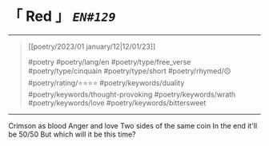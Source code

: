 # &#12300; Red &#12301; *`EN#129`*

---

> [[poetry/2023/01 january/12|12/01/23]]
> 
> #poetry 
> #poetry/lang/en 
> #poetry/type/free_verse #poetry/type/cinquain #poetry/type/short 
> #poetry/rhymed/🟡 
> #poetry/rating/⭐⭐⭐⭐ 
> #poetry/keywords/duality #poetry/keywords/thought-provoking #poetry/keywords/wrath #poetry/keywords/love #poetry/keywords/bittersweet

---

Crimson as blood
Anger and love
Two sides of the same coin
In the end it'll be 50/50
But which will it be this time?